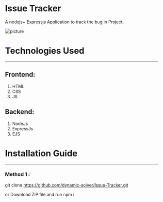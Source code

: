 # Issue Tracker

A nodejs+ Expressjs Application to track the bug in Project.

![picture](https://user-images.githubusercontent.com/123907854/227322919-76f707e0-a0a7-4127-b7ca-bc6c62c76ac0.PNG)

# Technologies Used 
------------------------------------------------------------------

## Frontend: 
1. HTML
2. CSS
3. JS

## Backend: 
1. NodeJs
2. ExpressJs
3. EJS

# Installation Guide
------------------------------------------------------------------
### Method 1 :
git clone https://github.com/dynamic-solver/Issue-Tracker.git

or
Download ZIP file and run npm i

